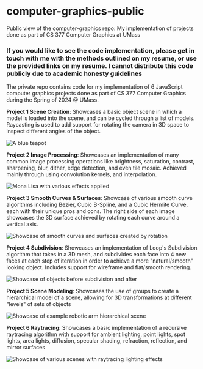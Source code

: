 # computer-graphics-public
Public view of the computer-graphics repo: My implementation of projects done as part of CS 377 Computer Graphics at UMass

### **If you would like to see the code implementation, please get in touch with me with the methods outlined on my resume, or use the provided links on my resume. I cannot distribute this code publicly due to academic honesty guidelines**

The private repo contains code for my implementation of 6 JavaScript computer graphics projects done as part of CS 377 Computer Graphics during the Spring of 2024 @ UMass. 

**Project 1 Scene Creation**:
Showcases a basic object scene in which a model is loaded into the scene, and can be cycled through a list of models. Raycasting is used to add support for rotating the camera in 3D space to inspect different angles of the object.

![A blue teapot](https://media.licdn.com/dms/image/v2/D4E2DAQFiZCDis1fFDw/profile-treasury-image-shrink_800_800/profile-treasury-image-shrink_800_800/0/1711666416296?e=1750237200&v=beta&t=IFj-zmF-8T4KIxJEiGdAPCylkp_PZ7ZRV3L7VV9u1zY)


**Project 2 Image Processing**:
Showcases an implementation of many common image processing operations like brightness, saturation, contrast, sharpening, blur, dither, edge detection, and even tile mosaic. Achieved mainly through using convolution kernels, and interpolation.

![Mona Lisa with various effects applied](https://media.licdn.com/dms/image/v2/D4E2DAQHS-P1NPaMt3w/profile-treasury-image-shrink_1920_1920/profile-treasury-image-shrink_1920_1920/0/1711664976824?e=1750237200&v=beta&t=Io8ZqbPhj9WPwhrVpL1zKtcv1XeTkMn4YFLVcTcr25s)

**Project 3 Smooth Curves & Surfaces**:
Showcase of various smooth curve algorithms including Bezier, Cubic B-Spline, and a Cubic Hermite Curve, each with their unique pros and cons. The right side of each image showcases the 3D surface achieved by rotating each curve around a vertical axis.

![Showcase of smooth curves and surfaces created by rotation](https://media.licdn.com/dms/image/v2/D4E2DAQFg8kPxcx1F1g/profile-treasury-image-shrink_800_800/profile-treasury-image-shrink_800_800/0/1711665659209?e=1750237200&v=beta&t=1RLRGFnKSQyBdotJQErqovxP987WB9AHz01xAK1_ASQ)

**Project 4 Subdivision**:
Showcases an implementation of Loop's Subdivision algorithm that takes in a 3D mesh, and subdivides each face into 4 new faces at each step of iteration in order to achieve a more "natural/smooth" looking object. Includes support for wireframe and flat/smooth rendering.

![Showcase of objects before subdivision and after](https://media.licdn.com/dms/image/v2/D4E2DAQGcwUjPvFTTKQ/profile-treasury-image-shrink_1920_1920/profile-treasury-image-shrink_1920_1920/0/1711666195038?e=1750237200&v=beta&t=PBgHZE3o2HQ2ytHK-Spr2z15DDKziP9i8fnZMhpz7nk)

**Project 5 Scene Modeling**:
Showcases the use of groups to create a hierarchical model of a scene, allowing for 3D transformations at different "levels" of sets of objects

![Showcase of example robotic arm hierarchical scene](https://media.licdn.com/dms/image/v2/D4E2DAQENh3WuzEmdhg/profile-treasury-image-shrink_1920_1920/profile-treasury-image-shrink_1920_1920/0/1719781759473?e=1750237200&v=beta&t=puh7GI4oU7-YOwYMmIjiEsglgt6VX1OaDKnsLDLFNv4)

**Project 6 Raytracing**:
Showcases a basic implementation of a recursive raytracing algorithm with support for ambient lighting, point lights, spot lights, area lights, diffusion, specular shading, refraction, reflection, and mirror surfaces

![Showcase of various scenes with raytracing lighting effects](https://media.licdn.com/dms/image/v2/D4E2DAQHlZ6HM8g9XRg/profile-treasury-image-shrink_800_800/profile-treasury-image-shrink_800_800/0/1719783727214?e=1750237200&v=beta&t=JBiGoAVkaNzgylA8HClC6NtIgfEhTPKY1pbN5fweCSA)
